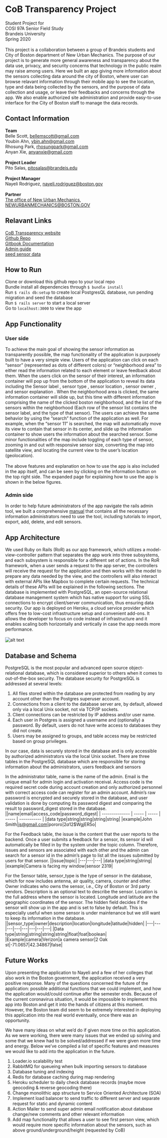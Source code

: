 # CoB Transparency Project
Student Project for <br>
COSI 97A Senior Field Study<br>
Brandeis University<br>
Spring 2020<br>
<br>
This project is a collaboration between a group of Brandeis students and City of Boston department of New Urban Mechanics. The purpose of our project is to generate more general awareness and transparency about the data use, privacy, and security concerns that technology in the public realm may raise among users. Here we built an app giving more information about the sensors collecting data around the city of Boston, where user can browse relavant information through their mobile app to see the location, type and data being collected by the sensors, and the purpose of data collection and usage, or leave their feedbacks and concerns through the app. We also enable authorized site administration and provide easy-to-use interface for the City of Boston staff to manage the data records. 

## Contact Information
**Team**<br>
Belle Scott, bellemscott@gmail.com<br>
Youbin Ahn, ybin.ahn@gmail.com<br>
Rhosung Park, rhosungpark@gmail.com<br>
Anyan Xie, anyanxie@gmail.com<br><br>
**Project Leader**<br>
Pito Salas, pitosalas@brandeis.edu<br><br>
**Project Manager**<br>
Nayeli Rodriguez, nayeli.rodriguez@boston.gov<br><br>
**Partner**<br>
[The office of New Urban Mechanics](https://www.boston.gov/departments/new-urban-mechanics), 	
NEWURBANMECHANICS@BOSTON.GOV

## Relavant Links
[CoB Transparency website](https://cobtransparency.herokuapp.com/)<br>
[Github Repo](https://github.com/youbinaa/CoB_Transparency)<br>
[Gitbook Documentation](https://app.gitbook.com/@cob-transparency/s/cob-transparency/)<br>
[Admin guide](https://docs.google.com/document/d/1iNIg7Y_DgYdD4Bx8kHg7FSPFDEayc_ynuW4JF4oQ0GE/edit)<br>
[seed sensor data](https://docs.google.com/spreadsheets/d/1I0PSo4PdN-8wFFn1vcPod5JvlXPhhZhyePiRVPIcHzI/edit?usp=sharing)

## How to Run
Clone or download this github repo to your local repo<br>
Bundle install all dependencies through `$ bundle install`<br>
Run `$ rails db:setup` to create local PostgresQL database, run pending migration and seed the database<br>
Run `$ rails server` to start a local server<br>
Go to `localhost:3000` to view the app

## App Functionality
### User side
To achieve the main goal of showing the sensor information as transparently possible, the map functionality of the application is purposely built to have a very simple view. Users of the application can click on each “sensor” (represented as dots of different colors) or “neighborhood area” to either read the information related to each element or leave feedback about them. When the users click on the sensor of their interest, an information container will pop up from the bottom of the application to reveal its data including the Sensor label , sensor type , sensor location , sensor owner , and sensor explanation . When the neighborhood area is clicked, the same information container will slide up, but this time with different information comprising the name of the clicked boston neighborhood, and the list of the sensors within the neighborhood (Each row of the sensor list contains the sensor label, and the type of that sensor). The users can achieve the same behavior by using the “search” function of the application as well. For example, when the “sensor 11” is searched, the map will automatically move its view to contain that sensor in its center, and slide up the information container to show users the information about the searched sensor. Some minor functionalities of the map include toggling of each type of sensor, zooming in and out with responsive sensor size, converting the map into satellite view, and locating the current view to the user’s location (geolocation).<br><br>
The above features and explanation on how to use the app is also included in the app itself, and can be seen by clicking on the information button on the top right side. The expanded page for explaining how to use the app is shown in the below figures.
### Admin side
In order to help future administrators of the app navigate the rails admin tool, we built a comprehensive [manual](https://docs.google.com/document/d/1iNIg7Y_DgYdD4Bx8kHg7FSPFDEayc_ynuW4JF4oQ0GE/edit) that contains all the necessary information administrators need to use the tool, including tutorials to import, export, add, delete, and edit sensors.

## App Architecture
We used Ruby on Rails (RoR) as our app framework, which utilizes a model-view-controller pattern that separates the app work into three subsystems, and each subsystem is responsible for a different set of actions. In the RoR framework, when a user sends a request to the app server, the controllers will receive the request for the application and then works with the model to prepare any data needed by the view, and the controllers will also interact with external APIs like Mapbox to complete certain requests. The technical details of these APIs will be explained in the following sections. The database is implemented with PostgreSQL, an open-source relational database management system which has native support for using SSL connections to encrypt client/server communication, thus ensuring data security. Our app is deployed on Heroku, a cloud service provider which offers free to low-cost infrastructure setup and convenient add-ons. It allows the developer to focus on code instead of infrastructure and it enables scaling both horizontally and vertically in case the app needs more performance.<br><br>
![alt text](https://lh3.googleusercontent.com/2LA0zHRvzjw32Vm9T56FQBwU6zFtgIjyNIJVQ3__MSTQkCVZdHFjulV2XLdYfrSymkB97C-NVt-bA0dThdrJgH3TTdtdoJahCA3W5teEpTuBQvEySoINITOr5P9JWnVeyRyjTZGK20RNWmNynqaw_0fee4wmO_zDOkxAD6AW8vCcabPzk5VnFS5uqXbqs5WuXHlOKNpiyGwS1vZ-lmC4v8gmJXIuth3gCtsWJStI2qYl1VczVwP4_tD4Q9ox4sbGsoDopBXJEVP_pCznVUPOLPuuN6EaiJ4gfe3GV72kUJNrl5bCcObuM-mQxFKbKh5d2VyxdH_I3OPYiamyrZQzdY6ro_VqmPGWSroW41rzfk9PxvxM4B-TgxvQasXTTUEHJVJvABUQo6Ab3OvTF4LOzsPX0ooS5GvUh5XWwlpI0jAMc_T3z59YOxpcT0v68kslHlGq41M9834pWozIedJiMnoiQP4SVAGErjN75ckPoju5IPD1EyVBox2bRwnPo7H5c16FfoOnw63UjEnbC4G7ycdr271bv6K8phPSRjzsHBPvbNCkQ1EvbguN0Ru1hP5cNN_DOh6a2VUM9nDWrPgyQsdB_CcCOWkeCSIxP-H5l71VdSv9KKWbQinhAH9A83QmkqjWqn0YDkCfzodkp9uK1GvdxagfMIEFlLILC9Bndb-xqhFqcPjhFAAR2_brJg=w741-h441-no?authuser=0 "Transparency app architecture")

## Database and Schema
PostgreSQL is the most popular and advanced open source object-relational database, which is considered superior to others when it comes to out-of-the-box security. The database security for PostgreSQL is addressed at several levels:
1. All files stored within the database are protected from reading by any account other than the Postgres superuser account.
2. Connections from a client to the database server are, by default, allowed only via a local Unix socket, not via TCP/IP sockets. 
3. Client connections can be restricted by IP address and/or user name.
4. Each user in Postgres is assigned a username and (optionally) a password. By default, users do not have write access to databases they did not create.
5. Users may be assigned to groups, and table access may be restricted based on group privileges.

In our case, data is securely stored in the database and is only accessible by authorized administrators via the local Unix socket. There are three tables in the PostgreSQL database which are responsible for storing information about the administrators, users feedback and sensors

In the administrator table, name is the name of the admin. Email is the unique email for admin login and activation receival. Access code is the required secret code during account creation and only authorized personnel with correct access code can register for an admin account. Admin’s raw password is encrypted and securely stored in the database, and user validation is done by computing its password digest and comparing the result to password_digest stored in the database.
||name|email|access_code|password_digest|
| -------------- | ----- | ----- | ----- | ----------- |
|data type|string|string|string|string|
|example|John Smith|js@gmail.com|pororo|$2a$12$WgjER5o|

For the Feedback table, the issue is the content that the user reports to the backend. Once a user submits a feedback for a sensor, its sensor id will automatically be filled in by the system under the topic column. Therefore, issues and sensors are associated with each other and the admin can search for a sensor id in the admin’s page to list all the issues submitted by users for that sensor.
||issue|topic|
|---|---|---|
|data type|string|string|
|example|Camera is facing my window|sensor 2319|

For the Sensor table, sensor_type is the type of sensor in the database, which for now includes antenna, air quality, camera, counter and other. Owner indicates who owns the sensor, i.e., City of Boston or 3rd party vendors. Description is an optional text to describe the sensor. Location is the full address where the sensor is located. Longitude and latitude are the geographic coordinates of the sensor. The hidden field decides if the sensor will show up in the app and is set to false by default. This is especially useful when some sensor is under maintenance but we still want to keep its information in the database. 
||sensor_type|owner|description|location|longitude|latitude|hidden|
|---|---|---|---|---|---|---|---|
|Data type|string|string|string|string|float|foat|boolean|
|Example|camera|Verizon|a camera sensor|2 Oak st|-71.0657|42.34867|false|

## Future Works
Upon presenting the application to Nayeli and a few of her colleges that also work in the Boston government, the application received a very positive response. Many of the questions concerned the future of the application: possible additional functions that we could implement, and how the application would/could continue after the semester ends. Because of the current coronavirus situation, it would be impossible to implement this app into Boston and get it into the hands of citizens at this moment. However, the Boston team did seem to be extremely interested in deploying this application into the real world eventually, once there was an opportunity. 
	
We have many ideas on what we’d do if given more time on this application. As we were working, there were many issues that we ended up solving and some that we knew had to be solved/addressed if we were given more time and energy. Below we’ve compiled a list of specific features and measures we would like to add into the application in the future. 
1. Loader.io scalability test
2. RabbitMQ for queueing when bulk importing sensors to database
3. Database tuning and indexing
4. Redis for database caching during map rendering
5. Heroku scheduler to daily check database records (maybe move geocoding & reverse geocoding there)
6. Change monolithic app structure to Service Oriented Architecture (SOA)
7. Implement load balancer to send traffic to different server and separate request for static and dynamic content
8. Action Mailer to send super admin email notification about database change/new comments and other relevant information
9. Add map functionality that allows a user to see first person view, which would require more specific information about the sensors, such as above ground/underground/height (requested by CoB)
